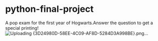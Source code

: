 # python-final-project
A pop exam for the first year of Hogwarts.Answer the question to get a special printing!
![Uploading {3D24980D-58EE-4C09-AF8D-5284D3A998BE}.png…]()
